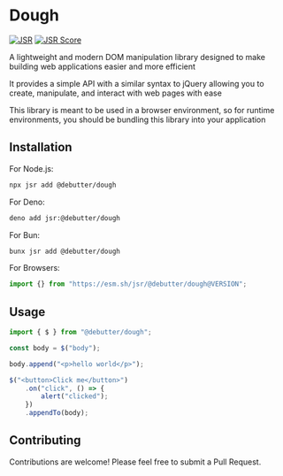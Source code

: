 # Dough

[![JSR](https://jsr.io/badges/@debutter/dough)](https://jsr.io/@debutter/dough)
[![JSR Score](https://jsr.io/badges/@debutter/dough/score)](https://jsr.io/@debutter/dough)

A lightweight and modern DOM manipulation library designed to make building web
applications easier and more efficient

It provides a simple API with a similar syntax to jQuery allowing you to create,
manipulate, and interact with web pages with ease

This library is meant to be used in a browser environment, so for runtime
environments, you should be bundling this library into your application

## Installation

For Node.js:

```bash
npx jsr add @debutter/dough
```

For Deno:

```bash
deno add jsr:@debutter/dough
```

For Bun:

```bash
bunx jsr add @debutter/dough
```

For Browsers:

```javascript
import {} from "https://esm.sh/jsr/@debutter/dough@VERSION";
```

## Usage

```javascript
import { $ } from "@debutter/dough";

const body = $("body");

body.append("<p>hello world</p>");

$("<button>Click me</button>")
    .on("click", () => {
        alert("clicked");
    })
    .appendTo(body);
```

## Contributing

Contributions are welcome! Please feel free to submit a Pull Request.
